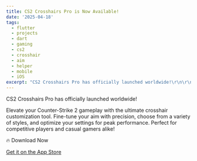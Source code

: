 ```yaml
---
title: CS2 Crosshairs Pro is Now Available!
date: '2025-04-18'
tags:
  - flutter
  - projects
  - dart
  - gaming
  - cs2
  - crosshair
  - aim
  - helper
  - mobile
  - iOS
excerpt: "CS2 Crosshairs Pro has officially launched worldwide!\r\n\r\nElevate your Counter-Strike 2 gameplay with the ultimate crosshair customization tool. Fine-tune your aim with precision, choose from a varie..."
---
```


CS2 Crosshairs Pro has officially launched worldwide!

Elevate your Counter-Strike 2 gameplay with the ultimate crosshair customization tool. Fine-tune your aim with precision, choose from a variety of styles, and optimize your settings for peak performance. Perfect for competitive players and casual gamers alike!

🔥 Download Now

[Get it on the App Store](https://apps.apple.com/app/cs2-crosshairs-pro-aim-helper/id6740480835)
